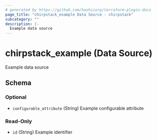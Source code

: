 ```yaml
---
# generated by https://github.com/hashicorp/terraform-plugin-docs
page_title: "chirpstack_example Data Source - chirpstack"
subcategory: ""
description: |-
  Example data source
---
```


# chirpstack_example (Data Source)

Example data source



<!-- schema generated by tfplugindocs -->
## Schema

### Optional

- `configurable_attribute` (String) Example configurable attribute

### Read-Only

- `id` (String) Example identifier
